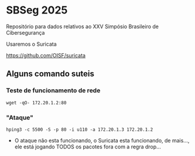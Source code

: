 # SBSeg 2025

Repositório para dados relativos ao XXV Simpósio Brasileiro de Cibersegurança

Usaremos o Suricata

https://github.com/OISF/suricata

## Alguns comando suteis

### Teste de funcionamento de rede

`wget -qO- 172.20.1.2:80`

### "Ataque"

`hping3 -c 5500 -S -p 80 -i u110 -a 172.20.1.3 172.20.1.2`

* O ataque não esta funcionando, o Suricata esta funcionando, de mais..., ele está jogando TODOS os pacotes fora com a regra drop... 
